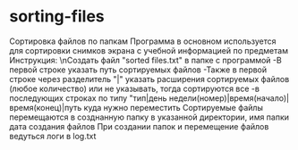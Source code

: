 # sorting-files
Сортировка файлов по папкам
Программа в основном используется для сортировки снимков экрана с учебной информацией по предметам
Инструкция:
  \nСоздать файл "sorted files.txt" в папке с программой
  -В первой строке указать путь сортируемых файлов
  -Также в первой строке через разделитель "|" указать расширения сортируемых файлов (любое количество) или не указывать, тогда сортируются все
  -в последующих строках по типу "тип|день недели(номер)|время(начало)|время(конец)|путь куда нужно переместить
Сортируемые файлы перемещаются в созднанную папку в указанной директории, имя папки дата создания файлов
При создании папок и перемещение файлов ведуться логи в log.txt
